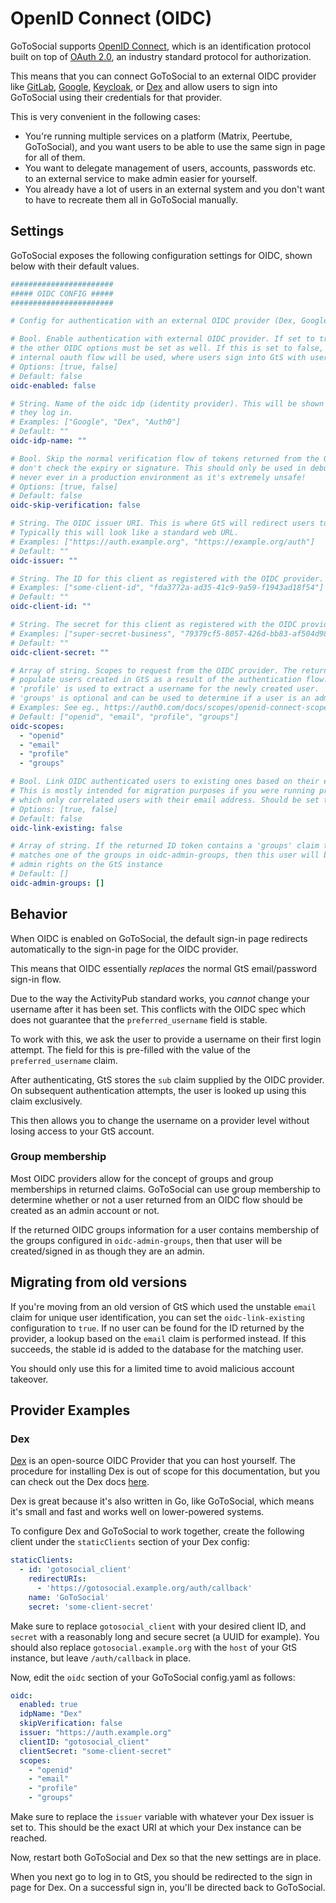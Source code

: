 # OpenID Connect (OIDC)

GoToSocial supports [OpenID Connect](https://openid.net/connect/), which is an identification protocol built on top of [OAuth 2.0](https://oauth.net/2/), an industry standard protocol for authorization.

This means that you can connect GoToSocial to an external OIDC provider like [GitLab](https://docs.gitlab.com/ee/integration/openid_connect_provider.html), [Google](https://cloud.google.com/identity-platform/docs/web/oidc), [Keycloak](https://www.keycloak.org/), or [Dex](https://dexidp.io/) and allow users to sign into GoToSocial using their credentials for that provider.

This is very convenient in the following cases:

- You're running multiple services on a platform (Matrix, Peertube, GoToSocial), and you want users to be able to use the same sign in page for all of them.
- You want to delegate management of users, accounts, passwords etc. to an external service to make admin easier for yourself.
- You already have a lot of users in an external system and you don't want to have to recreate them all in GoToSocial manually.

## Settings

GoToSocial exposes the following configuration settings for OIDC, shown below with their default values.

```yaml
#######################
##### OIDC CONFIG #####
#######################

# Config for authentication with an external OIDC provider (Dex, Google, Auth0, etc).

# Bool. Enable authentication with external OIDC provider. If set to true, then
# the other OIDC options must be set as well. If this is set to false, then the standard
# internal oauth flow will be used, where users sign into GtS with username/password.
# Options: [true, false]
# Default: false
oidc-enabled: false

# String. Name of the oidc idp (identity provider). This will be shown to users when
# they log in.
# Examples: ["Google", "Dex", "Auth0"]
# Default: ""
oidc-idp-name: ""

# Bool. Skip the normal verification flow of tokens returned from the OIDC provider, ie.,
# don't check the expiry or signature. This should only be used in debugging or testing,
# never ever in a production environment as it's extremely unsafe!
# Options: [true, false]
# Default: false
oidc-skip-verification: false

# String. The OIDC issuer URI. This is where GtS will redirect users to for login.
# Typically this will look like a standard web URL.
# Examples: ["https://auth.example.org", "https://example.org/auth"]
# Default: ""
oidc-issuer: ""

# String. The ID for this client as registered with the OIDC provider.
# Examples: ["some-client-id", "fda3772a-ad35-41c9-9a59-f1943ad18f54"]
# Default: ""
oidc-client-id: ""

# String. The secret for this client as registered with the OIDC provider.
# Examples: ["super-secret-business", "79379cf5-8057-426d-bb83-af504d98a7b0"]
# Default: ""
oidc-client-secret: ""

# Array of string. Scopes to request from the OIDC provider. The returned values will be used to
# populate users created in GtS as a result of the authentication flow. 'openid' and 'email' are required.
# 'profile' is used to extract a username for the newly created user.
# 'groups' is optional and can be used to determine if a user is an admin based on oidc-admin-groups.
# Examples: See eg., https://auth0.com/docs/scopes/openid-connect-scopes
# Default: ["openid", "email", "profile", "groups"]
oidc-scopes:
  - "openid"
  - "email"
  - "profile"
  - "groups"

# Bool. Link OIDC authenticated users to existing ones based on their email address.
# This is mostly intended for migration purposes if you were running previous versions of GTS
# which only correlated users with their email address. Should be set to false for most usecases.
# Options: [true, false]
# Default: false
oidc-link-existing: false

# Array of string. If the returned ID token contains a 'groups' claim that
# matches one of the groups in oidc-admin-groups, then this user will be granted
# admin rights on the GtS instance
# Default: []
oidc-admin-groups: []
```

## Behavior

When OIDC is enabled on GoToSocial, the default sign-in page redirects automatically to the sign-in page for the OIDC provider.

This means that OIDC essentially *replaces* the normal GtS email/password sign-in flow.

Due to the way the ActivityPub standard works, you _cannot_ change your username
after it has been set. This conflicts with the OIDC spec which does not
guarantee that the `preferred_username` field is stable.

To work with this, we ask the user to provide a username on their first login
attempt. The field for this is pre-filled with the value of the `preferred_username` claim.

After authenticating, GtS stores the `sub` claim supplied by the OIDC provider.
On subsequent authentication attempts, the user is looked up using this claim
exclusively.

This then allows you to change the username on a provider level without losing
access to your GtS account.

### Group membership

Most OIDC providers allow for the concept of groups and group memberships in returned claims. GoToSocial can use group membership to determine whether or not a user returned from an OIDC flow should be created as an admin account or not.

If the returned OIDC groups information for a user contains membership of the groups configured in `oidc-admin-groups`, then that user will be created/signed in as though they are an admin.

## Migrating from old versions

If you're moving from an old version of GtS which used the unstable `email`
claim for unique user identification, you can set the `oidc-link-existing`
configuration to `true`. If no user can be found for the ID returned by the
provider, a lookup based on the `email` claim is performed instead. If this
succeeds, the stable id is added to the database for the matching user.

You should only use this for a limited time to avoid malicious account takeover.

## Provider Examples

### Dex

[Dex](https://dexidp.io/) is an open-source OIDC Provider that you can host yourself. The procedure for installing Dex is out of scope for this documentation, but you can check out the Dex docs [here](https://dexidp.io/docs/).

Dex is great because it's also written in Go, like GoToSocial, which means it's small and fast and works well on lower-powered systems.

To configure Dex and GoToSocial to work together, create the following client under the `staticClients` section of your Dex config:

```yaml
staticClients:
  - id: 'gotosocial_client'
    redirectURIs:
      - 'https://gotosocial.example.org/auth/callback'
    name: 'GoToSocial'
    secret: 'some-client-secret'
```

Make sure to replace `gotosocial_client` with your desired client ID, and `secret` with a reasonably long and secure secret (a UUID for example). You should also replace `gotosocial.example.org` with the `host` of your GtS instance, but leave `/auth/callback` in place.

Now, edit the `oidc` section of your GoToSocial config.yaml as follows:

```yaml
oidc:
  enabled: true
  idpName: "Dex"
  skipVerification: false
  issuer: "https://auth.example.org"
  clientID: "gotosocial_client"
  clientSecret: "some-client-secret"
  scopes:
    - "openid"
    - "email"
    - "profile"
    - "groups"
```

Make sure to replace the `issuer` variable with whatever your Dex issuer is set to. This should be the exact URI at which your Dex instance can be reached.

Now, restart both GoToSocial and Dex so that the new settings are in place.

When you next go to log in to GtS, you should be redirected to the sign in page for Dex. On a successful sign in, you'll be directed back to GoToSocial.
